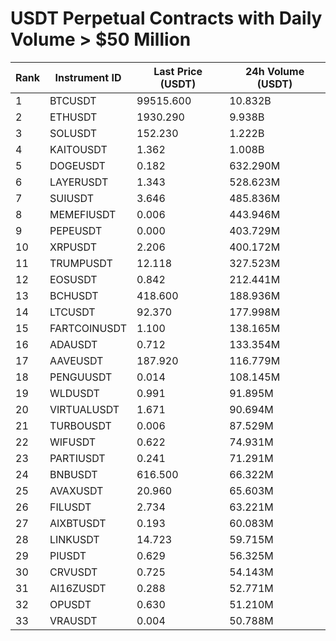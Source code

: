 # USDT Perpetual Contracts with Daily Volume > $50 Million

| Rank | Instrument ID | Last Price (USDT) | 24h Volume (USDT) |
|------|---------------|-------------------|-------------------|
| 1 | BTCUSDT | 99515.600 | 10.832B |
| 2 | ETHUSDT | 1930.290 | 9.938B |
| 3 | SOLUSDT | 152.230 | 1.222B |
| 4 | KAITOUSDT | 1.362 | 1.008B |
| 5 | DOGEUSDT | 0.182 | 632.290M |
| 6 | LAYERUSDT | 1.343 | 528.623M |
| 7 | SUIUSDT | 3.646 | 485.836M |
| 8 | MEMEFIUSDT | 0.006 | 443.946M |
| 9 | PEPEUSDT | 0.000 | 403.729M |
| 10 | XRPUSDT | 2.206 | 400.172M |
| 11 | TRUMPUSDT | 12.118 | 327.523M |
| 12 | EOSUSDT | 0.842 | 212.441M |
| 13 | BCHUSDT | 418.600 | 188.936M |
| 14 | LTCUSDT | 92.370 | 177.998M |
| 15 | FARTCOINUSDT | 1.100 | 138.165M |
| 16 | ADAUSDT | 0.712 | 133.354M |
| 17 | AAVEUSDT | 187.920 | 116.779M |
| 18 | PENGUUSDT | 0.014 | 108.145M |
| 19 | WLDUSDT | 0.991 | 91.895M |
| 20 | VIRTUALUSDT | 1.671 | 90.694M |
| 21 | TURBOUSDT | 0.006 | 87.529M |
| 22 | WIFUSDT | 0.622 | 74.931M |
| 23 | PARTIUSDT | 0.241 | 71.291M |
| 24 | BNBUSDT | 616.500 | 66.322M |
| 25 | AVAXUSDT | 20.960 | 65.603M |
| 26 | FILUSDT | 2.734 | 63.221M |
| 27 | AIXBTUSDT | 0.193 | 60.083M |
| 28 | LINKUSDT | 14.723 | 59.715M |
| 29 | PIUSDT | 0.629 | 56.325M |
| 30 | CRVUSDT | 0.725 | 54.143M |
| 31 | AI16ZUSDT | 0.288 | 52.771M |
| 32 | OPUSDT | 0.630 | 51.210M |
| 33 | VRAUSDT | 0.004 | 50.788M |
